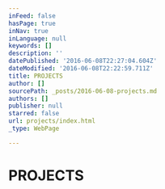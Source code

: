 ```yaml
---
inFeed: false
hasPage: true
inNav: true
inLanguage: null
keywords: []
description: ''
datePublished: '2016-06-08T22:27:04.604Z'
dateModified: '2016-06-08T22:22:59.711Z'
title: PROJECTS
author: []
sourcePath: _posts/2016-06-08-projects.md
authors: []
publisher: null
starred: false
url: projects/index.html
_type: WebPage

---
```

# PROJECTS